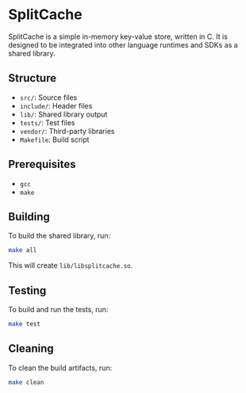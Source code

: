 # SplitCache

SplitCache is a simple in-memory key-value store, written in C. It is designed to be integrated into other language runtimes and SDKs as a shared library.

## Structure

- `src/`: Source files
- `include/`: Header files
- `lib/`: Shared library output
- `tests/`: Test files
- `vendor/`: Third-party libraries
- `Makefile`: Build script

## Prerequisites

- `gcc`
- `make`

## Building

To build the shared library, run:

```bash
make all
```

This will create `lib/libsplitcache.so`.

## Testing

To build and run the tests, run:

```bash
make test
```

## Cleaning

To clean the build artifacts, run:

```bash
make clean
```